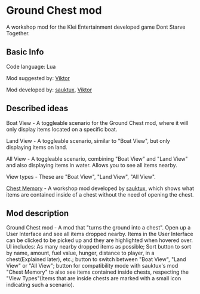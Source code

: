 # Ground Chest mod
 A workshop mod for the Klei Entertainment developed game Dont Starve Together.

## Basic Info

Code language: Lua

Mod suggested by: [Viktor](https://steamcommunity.com/profiles/76561198053787151/)

Mod developed by: [sauktux](https://steamcommunity.com/profiles/76561198202913736/), [Viktor](https://steamcommunity.com/profiles/76561198053787151/)

## Described ideas
Boat View - A toggleable scenario for the Ground Chest mod, where it will only display items located on a specific boat.

Land View - A toggleable scenario, similar to "Boat View", but only displaying items on land.

All View - A toggleable scenario, combining "Boat View" and "Land View" and also displaying items in water. Allows you to see all items nearby.

View types - These are "Boat View", "Land View", "All View".

[Chest Memory](https://steamcommunity.com/sharedfiles/filedetails/?id=2188383679) - A workshop mod developed by [sauktux](https://steamcommunity.com/profiles/76561198202913736/), which shows what items are contained inside of a chest without the need of opening the chest. 

## Mod description
Ground Chest mod - A mod that "turns the ground into a chest". Open up a User Interface and see all items dropped nearby. Items in the User Interface can be clicked to be picked up and they are highlighted when hovered over. UI includes: As many nearby dropped items as possible; Sort button to sort by name, amount, fuel value, hunger, distance to player, in a chest(Explained later), etc.; button to switch between "Boat View", "Land View" or "All View"; button for compatibility mode with sauktux's mod "Chest Memory" to also see items contained inside chests, respecting the "View Types"(Items that are inside chests are marked with a small icon indicating such a scenario).
